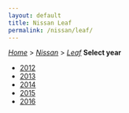 ```yaml
---
layout: default
title: Nissan Leaf
permalink: /nissan/leaf/
---
```

[*Home*](/) > [*Nissan*](/nissan/) > [*Leaf*](/nissan/leaf/)
**Select year**
- [2012](/nissan/leaf/2012/)
- [2013](/nissan/leaf/2013/)
- [2014](/nissan/leaf/2014/)
- [2015](/nissan/leaf/2015/)
- [2016](/nissan/leaf/2016/)